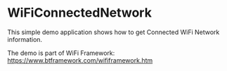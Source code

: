 # WiFiConnectedNetwork
 This simple demo application shows how to get Connected WiFi Network information.

 The demo is part of WiFi Framework: https://www.btframework.com/wififramework.htm
